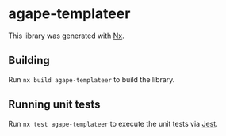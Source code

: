# agape-templateer

This library was generated with [Nx](https://nx.dev).

## Building

Run `nx build agape-templateer` to build the library.

## Running unit tests

Run `nx test agape-templateer` to execute the unit tests via [Jest](https://jestjs.io).
